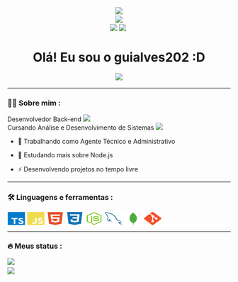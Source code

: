 <div align="center">
  <img src="https://media.giphy.com/media/jJ6Y67EDsxnKRbwg5X/giphy.gif" width="200">
</div>
<div id="header" align="center">
  <img src="https://media.giphy.com/media/v1.Y2lkPTc5MGI3NjExeGVoMWw4bG0wdjJyaXJjOWViazhwY3owNG0yaHV4eGk2bXhyandiOSZlcD12MV9pbnRlcm5hbF9naWZfYnlfaWQmY3Q9cw/zhYSVCirREeIZtONCI/giphy.gif" width="100"/>
</div>
<div align="center">
  <a href="www.linkedin.com/in/guilherme-alves-maciel-a288831b4" target="_blank"><img src="https://img.shields.io/badge/-LinkedIn-%230077B5?style=for-the-badge&logo=linkedin&logoColor=white" target="_blank"></a>
  <a href="mailto:guimacielalves2@gmail.com"><img src="https://img.shields.io/badge/Gmail-D14836?style=for-the-badge&logo=gmail&logoColor=white" target="_blank"></a>
  <img src="https://komarev.com/ghpvc/?username=guialves202&style=for-the-badge&labelColor=002d9a&color=002d9a" alt=""/>
</div>
<div align="center">
  <h1>Olá! Eu sou o guialves202 :D</h1>
</div>

<div align="center">
  <img src="https://media.giphy.com/media/HN6GLlUsMvue652b2w/giphy.gif">
</div>


---

### 👨‍💻 Sobre mim :

Desenvolvedor Back-end <img src="https://media.giphy.com/media/WUlplcMpOCEmTGBtBW/giphy.gif" width="40"><br>
Cursando Análise e Desenvolvimento de Sistemas <img src="https://media.giphy.com/media/v1.Y2lkPTc5MGI3NjExenBuMnlpbzR5b2xkZjNuMWltanJkbWhpdjdiMTI4dGRxN2Q4MTV6MiZlcD12MV9pbnRlcm5hbF9naWZfYnlfaWQmY3Q9cw/dBrXAuiJQpBTgFhHFH/giphy.gif" width="30">

- :telescope: Trabalhando como Agente Técnico e Administrativo

- :seedling: Estudando mais sobre Node.js

- :zap: Desenvolvendo projetos no tempo livre

---

### :hammer_and_wrench: Linguagens e ferramentas :

<div>
  <img align="center" alt="Gui-ts" height="30" width="40" src="https://raw.githubusercontent.com/devicons/devicon/master/icons/typescript/typescript-plain.svg">
  <img align="center" alt="Gui-js" height="30" width="40" src="https://raw.githubusercontent.com/devicons/devicon/master/icons/javascript/javascript-plain.svg">
  <img align="center" alt="Gui-html" height="30" width="40" src="https://raw.githubusercontent.com/devicons/devicon/master/icons/html5/html5-plain.svg">
  <img align="center" alt="Gui-css" height="30" width="40" src="https://raw.githubusercontent.com/devicons/devicon/master/icons/css3/css3-plain.svg">
  <img align="center" alt="Gui-node" height="30" width="40" src="https://raw.githubusercontent.com/devicons/devicon/master/icons/nodejs/nodejs-plain.svg">
  <img align="center" alt="Gui-mysql" height="30" width="40" src="https://raw.githubusercontent.com/devicons/devicon/master/icons/mysql/mysql-plain.svg">
  <img align="center" alt="Gui-mongo" height="30" width="40" src="https://raw.githubusercontent.com/devicons/devicon/master/icons/mongodb/mongodb-plain.svg">
  <img align="center" alt="Gui-git" height="30" width="40" src="https://raw.githubusercontent.com/devicons/devicon/master/icons/git/git-plain.svg">
</div>

---

### :fire: Meus status :

<div>
  <img src="http://github-readme-streak-stats.herokuapp.com?user=guialves202&hide_border=true&theme=midnight-purple&include_all_commits=true&count_private=true"><br>
  <img height="180em" align="center" src="https://github-readme-stats.vercel.app/api/top-langs/?username=guialves202&layout=compact&langs_count=16&hide_border=true&theme=midnight-purple">
</div>


